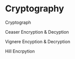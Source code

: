 # Cryptography
Cryptograph 

Ceaser Encryption & Decyption

Vignere Encyption & Decryption

Hill Encrpytion
